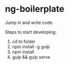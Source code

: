 # ng-boilerplate
Jump in and write code.

Steps to start developing:
1) cd to folder
2) npm install -g gulp
3) npm install
4) gulp && gulp serve
